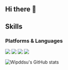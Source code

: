 ## Hi there 👋

## Skills
### Platforms & Languages
<img src="https://img.shields.io/badge/Javascript-FFFF00?style=flat-square&logo=Javascript&logoColor=black"/> <img src="https://img.shields.io/badge/React-00FFFF?style=flat-square&logo=React&logoColor=black"/> <img src="https://img.shields.io/badge/Node.js-00CC00?style=flat-square&logo=Node.js&logoColor=white"/> <img src="https://img.shields.io/badge/MongoDB-000066?style=flat-square&logo=mongodb&logoColor=33FF33"/>


![Wipddsu's GitHub stats](https://github-readme-stats.vercel.app/api?username=wipddsu&show_icons=true&theme=radical)
<!--
**wipddsu/wipddsu** is a ✨ _special_ ✨ repository because its `README.md` (this file) appears on your GitHub profile.

Here are some ideas to get you started:

- 🔭 I’m currently working on ...
- 🌱 I’m currently learning ...
- 👯 I’m looking to collaborate on ...
- 🤔 I’m looking for help with ...
- 💬 Ask me about ...
- 📫 How to reach me: ...
- 😄 Pronouns: ...
- ⚡ Fun fact: ...
-->
